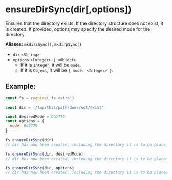 # ensureDirSync(dir[,options])

Ensures that the directory exists. If the directory structure does not exist, it is created. If provided, options may specify the desired mode for the directory. 

**Aliases:** `mkdirsSync()`, `mkdirpSync()`

- `dir` `<String>`
- `options` `<Integer> | <Object>`
  - If it is `Integer`, it will be `mode`.
  - If it is `Object`, it will be `{ mode: <Integer> }`.

## Example:

```js
const fs = require('fs-extra')

const dir = '/tmp/this/path/does/not/exist'

const desiredMode = 0o2775
const options = {
  mode: 0o2775
}

fs.ensureDirSync(dir)
// dir has now been created, including the directory it is to be placed in

fs.ensureDirSync(dir, desiredMode)
// dir has now been created, including the directory it is to be placed in with permission 0o2775

fs.ensureDirSync(dir, options)
// dir has now been created, including the directory it is to be placed in with permission 0o2775
```
